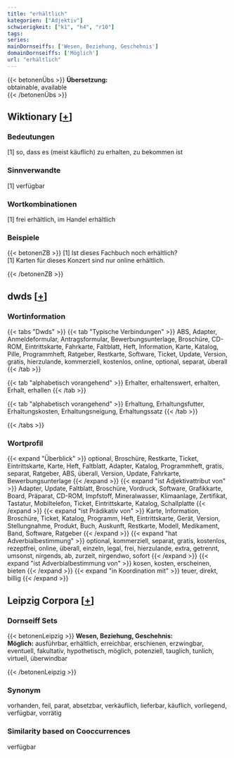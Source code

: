 ```yaml
---
title: "erhältlich"
kategorien: ["Adjektiv"]
schwierigkeit: ["k1", "h4", "r10"]
tags:
series:
mainDornseiffs: ['Wesen, Beziehung, Geschehnis']
domainDornseiffs: ['Möglich']
url: "erhältlich"
---
```


{{< betonenÜbs >}}
**Übersetzung:**  
obtainable, available  
{{< /betonenÜbs >}}

## Wiktionary [[+](https://de.wiktionary.org/wiki/erhältlich)]

### Bedeutungen
[1] so, dass es (meist käuflich) zu erhalten, zu bekommen ist  

### Sinnverwandte
[1] verfügbar  

### Wortkombinationen
[1] frei erhältlich, im Handel erhältlich  

### Beispiele
{{< betonenZB >}}
[1] Ist dieses Fachbuch noch erhältlich?  
[1] Karten für dieses Konzert sind nur online erhältlich.  

{{< /betonenZB >}}


## dwds [[+](https://www.dwds.de/wb/erhältlich)]

### Wortinformation
{{< tabs "Dwds" >}}
{{< tab "Typische Verbindungen" >}}
ABS, Adapter, Anmeldeformular, Antragsformular, Bewerbungsunterlage, Broschüre, CD-ROM, Eintrittskarte, Fahrkarte, Faltblatt, Heft, Information, Karte, Katalog, Pille, Programmheft, Ratgeber, Restkarte, Software, Ticket, Update, Version, gratis, hierzulande, kommerziell, kostenlos, online, optional, separat, überall
{{< /tab >}}

{{< tab "alphabetisch vorangehend" >}}
Erhalter, erhaltenswert, erhalten, Erhalt, erhallen
{{< /tab >}}

{{< tab "alphabetisch vorangehend" >}}
Erhaltung, Erhaltungsfutter, Erhaltungskosten, Erhaltungsneigung, Erhaltungssatz
{{< /tab >}}

{{< /tabs >}}

### Wortprofil
{{< expand "Überblick" >}} optional, Broschüre, Restkarte, Ticket, Eintrittskarte, Karte, Heft, Faltblatt, Adapter, Katalog, Programmheft, gratis, separat, Ratgeber, ABS, überall, Version, Update, Fahrkarte, Bewerbungsunterlage {{< /expand >}}
{{< expand "ist Adjektivattribut von" >}} Adapter, Update, Faltblatt, Broschüre, Vordruck, Software, Grafikkarte, Board, Präparat, CD-ROM, Impfstoff, Mineralwasser, Klimaanlage, Zertifikat, Tastatur, Mobiltelefon, Ticket, Eintrittskarte, Katalog, Schallplatte {{< /expand >}}
{{< expand "ist Prädikativ von" >}} Karte, Information, Broschüre, Ticket, Katalog, Programm, Heft, Eintrittskarte, Gerät, Version, Stellungnahme, Produkt, Buch, Auskunft, Restkarte, Modell, Medikament, Band, Software, Ratgeber {{< /expand >}}
{{< expand "hat Adverbialbestimmung" >}} optional, kommerziell, separat, gratis, kostenlos, rezeptfrei, online, überall, einzeln, legal, frei, hierzulande, extra, getrennt, umsonst, nirgends, ab, zurzeit, nirgendwo, sofort {{< /expand >}}
{{< expand "ist Adverbialbestimmung von" >}} kosen, kosten, erscheinen, bieten {{< /expand >}}
{{< expand "in Koordination mit" >}} teuer, direkt, billig {{< /expand >}}

## Leipzig Corpora [[+](https://corpora.uni-leipzig.de/en/res?word=erhältlich&corpusId=deu_newscrawl-public_2018)]

### Dornseiff Sets
{{< betonenLeipzig >}}
**Wesen, Beziehung, Geschehnis:**  
**Möglich:** ausführbar, erhältlich, erreichbar, erschienen, erzwingbar, eventuell, fakultativ, hypothetisch, möglich, potenziell, tauglich, tunlich, virtuell, überwindbar  

{{< /betonenLeipzig >}}

### Synonym
vorhanden, feil, parat, absetzbar, verkäuflich, lieferbar, käuflich, vorliegend, verfügbar, vorrätig


### Similarity based on Cooccurrences
verfügbar

